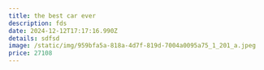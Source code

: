 ```yaml
---
title: the best car ever
description: fds
date: 2024-12-12T17:17:16.990Z
details: s﻿dfsd
image: /static/img/959bfa5a-818a-4d7f-819d-7004a0095a75_1_201_a.jpeg
price: 27108
---
```

